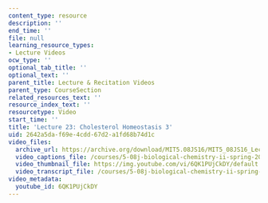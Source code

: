 ```yaml
---
content_type: resource
description: ''
end_time: ''
file: null
learning_resource_types:
- Lecture Videos
ocw_type: ''
optional_tab_title: ''
optional_text: ''
parent_title: Lecture & Recitation Videos
parent_type: CourseSection
related_resources_text: ''
resource_index_text: ''
resourcetype: Video
start_time: ''
title: 'Lecture 23: Cholesterol Homeostasis 3'
uid: 2642a5da-f69e-4cdd-67d2-a1fd68b74d1c
video_files:
  archive_url: https://archive.org/download/MIT5.08JS16/MIT5_08JS16_Lecture_23_300k.mp4
  video_captions_file: /courses/5-08j-biological-chemistry-ii-spring-2016/2da0d78778ae53c6a374d6d67ede1889_6QK1PUjCkDY.vtt
  video_thumbnail_file: https://img.youtube.com/vi/6QK1PUjCkDY/default.jpg
  video_transcript_file: /courses/5-08j-biological-chemistry-ii-spring-2016/bb89600d3b25f892d4335f50cab7d217_6QK1PUjCkDY.pdf
video_metadata:
  youtube_id: 6QK1PUjCkDY
---
```


